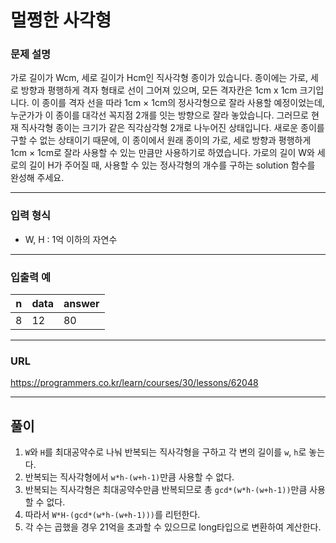 # 멀쩡한 사각형

### 문제 설명

가로 길이가 Wcm, 세로 길이가 Hcm인 직사각형 종이가 있습니다. 종이에는 가로, 세로 방향과 평행하게 격자 형태로 선이 그어져 있으며, 모든 격자칸은 1cm x 1cm 크기입니다. 이 종이를 격자 선을 따라 1cm × 1cm의 정사각형으로 잘라 사용할 예정이었는데, 누군가가 이 종이를 대각선 꼭지점 2개를 잇는 방향으로 잘라 놓았습니다. 그러므로 현재 직사각형 종이는 크기가 같은 직각삼각형 2개로 나누어진 상태입니다. 새로운 종이를 구할 수 없는 상태이기 때문에, 이 종이에서 원래 종이의 가로, 세로 방향과 평행하게 1cm × 1cm로 잘라 사용할 수 있는 만큼만 사용하기로 하였습니다.
가로의 길이 W와 세로의 길이 H가 주어질 때, 사용할 수 있는 정사각형의 개수를 구하는 solution 함수를 완성해 주세요.

-----------
### 입력 형식

- W, H : 1억 이하의 자연수

-----------
### 입출력 예

| n   | data | answer |
|-----|------|--------|
| 8   | 12   | 80     |

-----------
### URL

https://programmers.co.kr/learn/courses/30/lessons/62048

-----------
## 풀이
1. `W`와 `H`를 최대공약수로 나눠 반복되는 직사각형을 구하고 각 변의 길이를 `w`, `h`로 놓는다.
2. 반복되는 직사각형에서 `w*h-(w+h-1)`만큼 사용할 수 없다.
3. 반복되는 직사각형은 최대공약수만큼 반복되므로 총 `gcd*(w*h-(w+h-1))`만큼 사용할 수 없다.
4. 따라서 `W*H-(gcd*(w*h-(w+h-1)))`를 리턴한다.
5. 각 수는 곱했을 경우 21억을 초과할 수 있으므로 long타입으로 변환하여 계산한다.